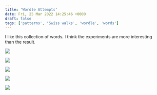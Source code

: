 ```yaml
---
title: 'Wordle Attempts'
date: Fri, 25 Mar 2022 14:25:46 +0000
draft: false
tags: ['patterns', 'Swiss walks', 'wordle', 'words']
---
```


I like this collection of words. I think the experiments are more interesting than the result.

[![](https://www.main-vision.com/richard/blog/wp-content/uploads/2022/03/2022-03-20-1.png)](https://www.main-vision.com/richard/blog/wp-content/uploads/2022/03/2022-03-20-1.png)

[![](https://www.main-vision.com/richard/blog/wp-content/uploads/2022/03/2022-03-19-3.png)](https://www.main-vision.com/richard/blog/wp-content/uploads/2022/03/2022-03-19-3.png)

[![](https://www.main-vision.com/richard/blog/wp-content/uploads/2022/03/2022-03-18-4.png)](https://www.main-vision.com/richard/blog/wp-content/uploads/2022/03/2022-03-18-4.png)

[![](https://www.main-vision.com/richard/blog/wp-content/uploads/2022/03/2022-03-22-2.png)](https://www.main-vision.com/richard/blog/wp-content/uploads/2022/03/2022-03-22-2.png)

[![](https://www.main-vision.com/richard/blog/wp-content/uploads/2022/03/2022-03-23-3.png)](https://www.main-vision.com/richard/blog/wp-content/uploads/2022/03/2022-03-23-3.png)